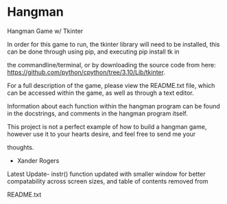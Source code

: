 # Hangman
Hangman Game w/ Tkinter

In order for this game to run, the tkinter library will need to be installed, this can be done through using pip, and executing pip install tk in 

the commandline/terminal, or by downloading the source code from here: https://github.com/python/cpython/tree/3.10/Lib/tkinter. 

For a full description of the game, please view the README.txt file, which can be accessed within the game, as well as through a text editor.

Information about each function within the hangman program can be found in the docstrings, and comments in the hangman program itself. 

This project is not a perfect example of how to build a hangman game, however use it to your hearts desire, and feel free to send me your 

thoughts.

- Xander Rogers

Latest Update- instr() function updated with smaller window for better compatability across screen sizes, and table of contents removed from 

README.txt
